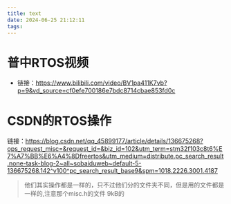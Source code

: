 ```yaml
---
title: text
date: 2024-06-25 21:12:11
tags:
---
```



# 普中RTOS视频
- 链接：https://www.bilibili.com/video/BV1pa411K7vb?p=9&vd_source=cf0efe700186e7bdc8714cbae853fd0c
# CSDN的RTOS操作
链接：https://blog.csdn.net/qq_45899177/article/details/136675268?ops_request_misc=&request_id=&biz_id=102&utm_term=stm32f103c8t6%E7%A7%BB%E6%A4%8Dfreertos&utm_medium=distribute.pc_search_result.none-task-blog-2~all~sobaiduweb~default-5-136675268.142^v100^pc_search_result_base9&spm=1018.2226.3001.4187
> 他们其实操作都是一样的，只不过他们分的文件夹不同，但是用的文件都是一样的,注意那个misc.h的文件 9kB的
